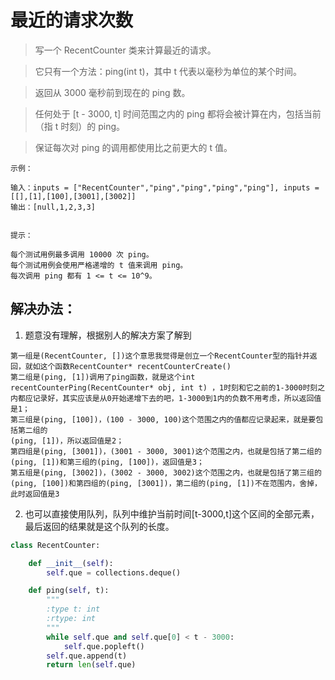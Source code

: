 # 最近的请求次数

> 写一个 RecentCounter 类来计算最近的请求。

> 它只有一个方法：ping(int t)，其中 t 代表以毫秒为单位的某个时间。

> 返回从 3000 毫秒前到现在的 ping 数。

> 任何处于 [t - 3000, t] 时间范围之内的 ping 都将会被计算在内，包括当前（指 t 时刻）的 ping。

> 保证每次对 ping 的调用都使用比之前更大的 t 值。


```
示例：

输入：inputs = ["RecentCounter","ping","ping","ping","ping"], inputs = [[],[1],[100],[3001],[3002]]
输出：[null,1,2,3,3]


提示：

每个测试用例最多调用 10000 次 ping。
每个测试用例会使用严格递增的 t 值来调用 ping。
每次调用 ping 都有 1 <= t <= 10^9。

```


## 解决办法：
1. 题意没有理解，根据别人的解决方案了解到

```
第一组是(RecentCounter, [])这个意思我觉得是创立一个RecentCounter型的指针并返回，就如这个函数RecentCounter* recentCounterCreate()
第二组是(ping, [1])调用了ping函数，就是这个int recentCounterPing(RecentCounter* obj, int t) ，1时刻和它之前的1-3000时刻之内都应记录好，其实应该是从0开始递增下去的吧，1-3000到1内的负数不用考虑，所以返回值是1；
第三组是(ping, [100])，(100 - 3000, 100)这个范围之内的值都应记录起来，就是要包括第二组的
(ping, [1])，所以返回值是2；
第四组是(ping, [3001])，(3001 - 3000, 3001)这个范围之内，也就是包括了第二组的(ping, [1])和第三组的(ping, [100])，返回值是3；
第五组是(ping, [3002])，(3002 - 3000, 3002)这个范围之内，也就是包括了第三组的(ping, [100])和第四组的(ping, [3001])，第二组的(ping, [1])不在范围内，舍掉，此时返回值是3
```

2. 也可以直接使用队列，队列中维护当前时间[t-3000,t]这个区间的全部元素，最后返回的结果就是这个队列的长度。

```python
class RecentCounter:

    def __init__(self):
        self.que = collections.deque()

    def ping(self, t):
        """
        :type t: int
        :rtype: int
        """
        while self.que and self.que[0] < t - 3000:
            self.que.popleft()
        self.que.append(t)
        return len(self.que)
```

